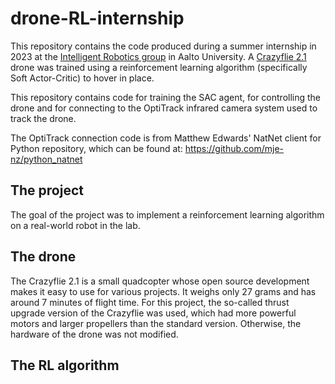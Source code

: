 # drone-RL-internship
This repository contains the code produced during a summer internship in 2023 at the [Intelligent Robotics group](https://irobotics.aalto.fi/) in Aalto University. A [Crazyflie 2.1](https://www.bitcraze.io/products/crazyflie-2-1/) drone was trained using a reinforcement learning algorithm (specifically Soft Actor-Critic) to hover in place.

This repository contains code for training the SAC agent, for controlling the drone and for connecting to the OptiTrack infrared camera system used to track the drone. 

The OptiTrack connection code is from Matthew Edwards' NatNet client for Python repository, which can be found at: https://github.com/mje-nz/python_natnet

## The project

The goal of the project was to implement a reinforcement learning algorithm on a real-world robot in the lab.

## The drone

The Crazyflie 2.1 is a small quadcopter whose open source development makes it easy to use for various projects. It weighs only 27 grams and has around 7 minutes of flight time. For this project, the so-called thrust upgrade version of the Crazyflie was used, which had more powerful motors and larger propellers than the standard version. Otherwise, the hardware of the drone was not modified.

## The RL algorithm


